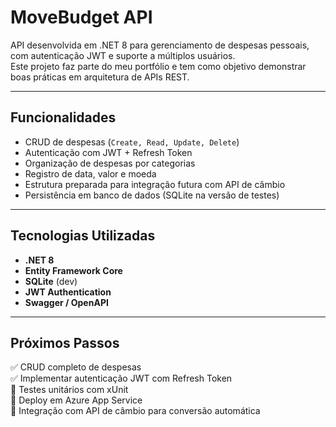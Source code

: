# MoveBudget API

API desenvolvida em .NET 8 para gerenciamento de despesas pessoais, com autenticação JWT e suporte a múltiplos usuários.  
Este projeto faz parte do meu portfólio e tem como objetivo demonstrar boas práticas em arquitetura de APIs REST.

---

## Funcionalidades

- CRUD de despesas (`Create, Read, Update, Delete`)
- Autenticação com JWT + Refresh Token
- Organização de despesas por categorias
- Registro de data, valor e moeda
- Estrutura preparada para integração futura com API de câmbio
- Persistência em banco de dados (SQLite na versão de testes)

---

## Tecnologias Utilizadas

- **.NET 8**  
- **Entity Framework Core**  
- **SQLite** (dev)  
- **JWT Authentication**  
- **Swagger / OpenAPI**

---

## Próximos Passos

✅ CRUD completo de despesas  
✅ Implementar autenticação JWT com Refresh Token  
🔲 Testes unitários com xUnit  
🔲 Deploy em Azure App Service  
🔲 Integração com API de câmbio para conversão automática  
